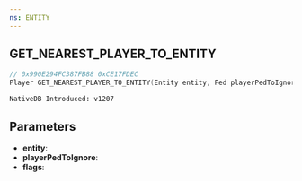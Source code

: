 ```yaml
---
ns: ENTITY
---
```

## GET_NEAREST_PLAYER_TO_ENTITY

```c
// 0x990E294FC387FB88 0xCE17FDEC
Player GET_NEAREST_PLAYER_TO_ENTITY(Entity entity, Ped playerPedToIgnore, int flags);
```

```
NativeDB Introduced: v1207
```

## Parameters
* **entity**:
* **playerPedToIgnore**:
* **flags**:

